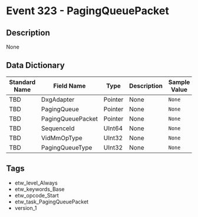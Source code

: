 # Event 323 - PagingQueuePacket

## Description
None

## Data Dictionary
|Standard Name|Field Name|Type|Description|Sample Value|
|---|---|---|---|---|
|TBD|DxgAdapter|Pointer|None|`None`|
|TBD|PagingQueue|Pointer|None|`None`|
|TBD|PagingQueuePacket|Pointer|None|`None`|
|TBD|SequenceId|UInt64|None|`None`|
|TBD|VidMmOpType|UInt32|None|`None`|
|TBD|PagingQueueType|UInt32|None|`None`|

## Tags
* etw_level_Always
* etw_keywords_Base
* etw_opcode_Start
* etw_task_PagingQueuePacket
* version_1